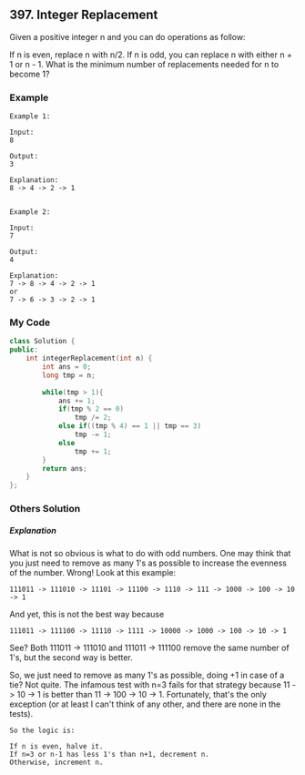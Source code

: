 ## 397. Integer Replacement

Given a positive integer n and you can do operations as follow:

If n is even, replace n with n/2.
If n is odd, you can replace n with either n + 1 or n - 1.
What is the minimum number of replacements needed for n to become 1?

### Example
```
Example 1:

Input:
8

Output:
3

Explanation:
8 -> 4 -> 2 -> 1


Example 2:

Input:
7

Output:
4

Explanation:
7 -> 8 -> 4 -> 2 -> 1
or
7 -> 6 -> 3 -> 2 -> 1
```

### My Code
```c++
class Solution {
public:
    int integerReplacement(int n) {
        int ans = 0;
        long tmp = n;
        
        while(tmp > 1){
            ans += 1;
            if(tmp % 2 == 0)
                tmp /= 2;
            else if((tmp % 4) == 1 || tmp == 3)
                tmp -= 1;
            else
                tmp += 1;
        }
        return ans;
    }
};
```


### Others Solution
##### Explanation
What is not so obvious is what to do with odd numbers. One may think that you just need to remove as many 1's as possible to increase the evenness of the number. Wrong! Look at this example:

```
111011 -> 111010 -> 11101 -> 11100 -> 1110 -> 111 -> 1000 -> 100 -> 10 -> 1
```
And yet, this is not the best way because

```
111011 -> 111100 -> 11110 -> 1111 -> 10000 -> 1000 -> 100 -> 10 -> 1
```

See? Both 111011 -> 111010 and 111011 -> 111100 remove the same number of 1's, but the second way is better.

So, we just need to remove as many 1's as possible, doing +1 in case of a tie? Not quite. The infamous test with n=3 fails for that strategy because 11 -> 10 -> 1 is better than 11 -> 100 -> 10 -> 1. Fortunately, that's the only exception (or at least I can't think of any other, and there are none in the tests).

```
So the logic is:

If n is even, halve it.
If n=3 or n-1 has less 1's than n+1, decrement n.
Otherwise, increment n.
```

